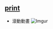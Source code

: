## [print](https://github.com/lmy112/project/tree/master/print)
- 滾動動畫
![Imgur](https://i.imgur.com/EFy3Abm.jpg)

